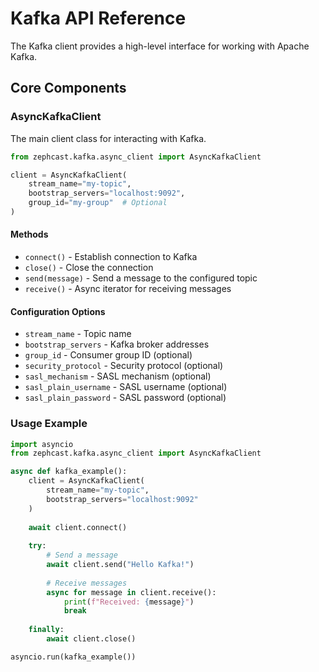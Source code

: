 # Kafka API Reference

The Kafka client provides a high-level interface for working with Apache Kafka.

## Core Components

### AsyncKafkaClient

The main client class for interacting with Kafka.

```python
from zephcast.kafka.async_client import AsyncKafkaClient

client = AsyncKafkaClient(
    stream_name="my-topic",
    bootstrap_servers="localhost:9092",
    group_id="my-group"  # Optional
)
```

#### Methods

- `connect()` - Establish connection to Kafka
- `close()` - Close the connection
- `send(message)` - Send a message to the configured topic
- `receive()` - Async iterator for receiving messages

#### Configuration Options

- `stream_name` - Topic name
- `bootstrap_servers` - Kafka broker addresses
- `group_id` - Consumer group ID (optional)
- `security_protocol` - Security protocol (optional)
- `sasl_mechanism` - SASL mechanism (optional)
- `sasl_plain_username` - SASL username (optional)
- `sasl_plain_password` - SASL password (optional)

### Usage Example

```python
import asyncio
from zephcast.kafka.async_client import AsyncKafkaClient

async def kafka_example():
    client = AsyncKafkaClient(
        stream_name="my-topic",
        bootstrap_servers="localhost:9092"
    )
    
    await client.connect()
    
    try:
        # Send a message
        await client.send("Hello Kafka!")
        
        # Receive messages
        async for message in client.receive():
            print(f"Received: {message}")
            break
            
    finally:
        await client.close()

asyncio.run(kafka_example())
